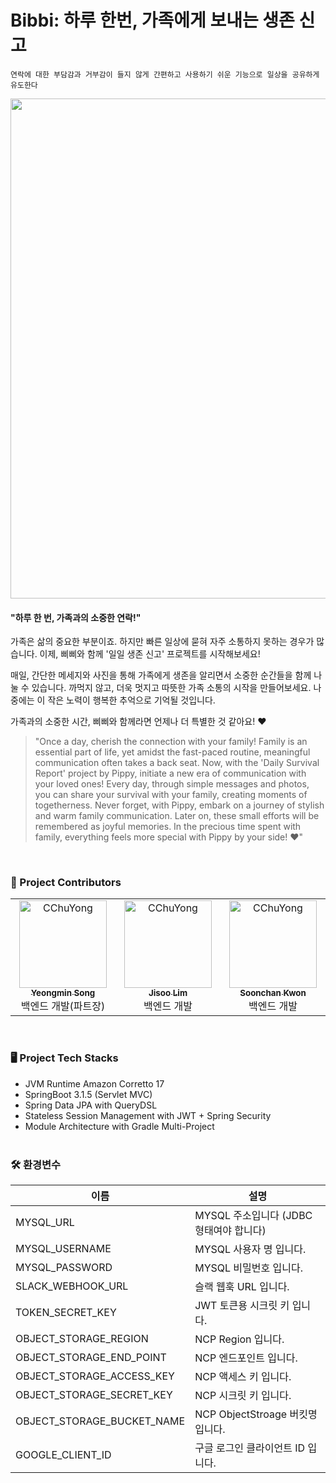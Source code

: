 # Bibbi: 하루 한번, 가족에게 보내는 생존 신고

` 연락에 대한 부담감과 거부감이 들지 않게
간편하고 사용하기 쉬운 기능으로
일상을 공유하게 유도한다 `


<img src = "https://github.com/depromeet/14th-team5-iOS/assets/62610032/ef7d1e84-93b8-4def-b12a-85dd95c22bce" width = "800" />

<br />


#### "하루 한 번, 가족과의 소중한 연락!"

가족은 삶의 중요한 부분이죠. 하지만 빠른 일상에 묻혀 자주 소통하지 못하는 경우가 많습니다. 이제, 삐삐와 함께 '일일 생존 신고' 프로젝트를 시작해보세요!

매일, 간단한 메세지와 사진을 통해 가족에게 생존을 알리면서 소중한 순간들을 함께 나눌 수 있습니다. 까먹지 않고, 더욱 멋지고 따뜻한 가족 소통의 시작을 만들어보세요. 나중에는 이 작은 노력이 행복한 추억으로 기억될 것입니다.

가족과의 소중한 시간, 삐삐와 함께라면 언제나 더 특별한 것 같아요! ❤️


> "Once a day, cherish the connection with your family!
Family is an essential part of life, yet amidst the fast-paced routine, meaningful communication often takes a back seat. Now, with the 'Daily Survival Report' project by Pippy, initiate a new era of communication with your loved ones!
Every day, through simple messages and photos, you can share your survival with your family, creating moments of togetherness. Never forget, with Pippy, embark on a journey of stylish and warm family communication. Later on, these small efforts will be remembered as joyful memories.
In the precious time spent with family, everything feels more special with Pippy by your side! ❤️"


<br />

### 🎇 Project Contributors

<table>
    <tbody>
    <tr>
         <td align="center" valign="top" width="22.28%"><a href="https://github.com/cchuyong"><img src="https://avatars.githubusercontent.com/u/67673493?v=4" width="140px;" alt="CChuYong"/><br /><sub><b>Yeongmin Song</b></sub></a><br /><span>백엔드 개발(파트장)</span></td>
         <td align="center" valign="top" width="22.28%"><a href="https://github.com/cchuyong"><img src="https://avatars.githubusercontent.com/u/69844138?v=4" width="140px;" alt="CChuYong"/><br /><sub><b>Jisoo Lim</b></sub></a><br /><span>백엔드 개발</span></td>
         <td align="center" valign="top" width="22.28%"><a href="https://github.com/cchuyong"><img src="https://avatars.githubusercontent.com/u/49567744?v=4" width="140px;" alt="CChuYong"/><br /><sub><b>Soonchan Kwon</b></sub></a><br /><span>백엔드 개발</span></td>
    </tr>
    </tbody>
</table>

<br/>

### 🖥️ Project Tech Stacks

- JVM Runtime Amazon Corretto 17
- SpringBoot 3.1.5 (Servlet MVC)
- Spring Data JPA with QueryDSL
- Stateless Session Management with JWT + Spring Security
- Module Architecture with Gradle Multi-Project
<br/><br/>

### 🛠 환경변수

| 이름                         | 설명                          |
|----------------------------|-----------------------------|
| MYSQL_URL                  | MYSQL 주소입니다 (JDBC 형태여야 합니다) |
| MYSQL_USERNAME             | MYSQL 사용자 명 입니다.            |
| MYSQL_PASSWORD             | MYSQL 비밀번호 입니다.             |
| SLACK_WEBHOOK_URL          | 슬랙 웹훅 URL 입니다.              |
| TOKEN_SECRET_KEY           | JWT 토큰용 시크릿 키 입니다.          |
| OBJECT_STORAGE_REGION      | NCP Region 입니다.             |
| OBJECT_STORAGE_END_POINT   | NCP 엔드포인트 입니다.              |
| OBJECT_STORAGE_ACCESS_KEY  | NCP 액세스 키 입니다.              |
| OBJECT_STORAGE_SECRET_KEY  | NCP 시크릿 키 입니다.              |
| OBJECT_STORAGE_BUCKET_NAME | NCP ObjectStroage 버킷명 입니다.  |
| GOOGLE_CLIENT_ID           | 구글 로그인 클라이언트 ID 입니다.        |
